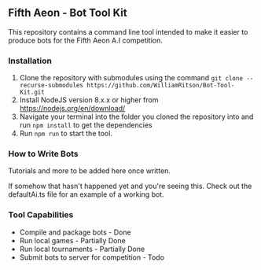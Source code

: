 ## Fifth Aeon - Bot Tool Kit
This repository contains a command line tool intended to make it easier to produce bots for the Fifth Aeon A.I competition.

### Installation
1. Clone the repository with submodules using the command `git clone --recurse-submodules https://github.com/WilliamRitson/Bot-Tool-Kit.git`
2. Install NodeJS version 8.x.x or higher from <https://nodejs.org/en/download/>
3. Navigate your terminal into the folder you cloned the repository into and run `npm install` to get the dependencies
4. Run `npm run` to start the tool.

### How to Write Bots
Tutorials and more to be added here once written.

If somehow that hasn't happened yet and you're seeing this. Check out the defaultAi.ts file for an example of a working bot. 

### Tool Capabilities
* Compile and package bots - Done
* Run local games - Partially Done
* Run local tournaments - Partially Done
* Submit bots to server for competition - Todo
